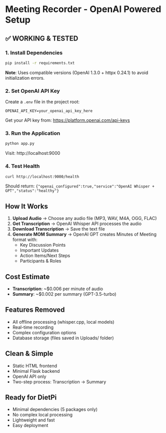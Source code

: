 # Meeting Recorder - OpenAI Powered Setup

## ✅ WORKING & TESTED

### 1. Install Dependencies
```bash
pip install -r requirements.txt
```
**Note**: Uses compatible versions (OpenAI 1.3.0 + httpx 0.24.1) to avoid initialization errors.

### 2. Set OpenAI API Key
Create a `.env` file in the project root:
```
OPENAI_API_KEY=your_openai_api_key_here
```

Get your API key from: https://platform.openai.com/api-keys

### 3. Run the Application
```bash
python app.py
```

Visit: http://localhost:9000

### 4. Test Health
```bash
curl http://localhost:9000/health
```
Should return: `{"openai_configured":true,"service":"OpenAI Whisper + GPT","status":"healthy"}`

## How It Works

1. **Upload Audio** → Choose any audio file (MP3, WAV, M4A, OGG, FLAC)
2. **Get Transcription** → OpenAI Whisper API processes the audio
3. **Download Transcription** → Save the text file
4. **Generate MOM Summary** → OpenAI GPT creates Minutes of Meeting format with:
   - Key Discussion Points
   - Important Updates  
   - Action Items/Next Steps
   - Participants & Roles

## Cost Estimate
- **Transcription**: ~$0.006 per minute of audio
- **Summary**: ~$0.002 per summary (GPT-3.5-turbo)

## Features Removed
- All offline processing (whisper.cpp, local models)
- Real-time recording 
- Complex configuration options
- Database storage (files saved in Uploads/ folder)

## Clean & Simple
- Static HTML frontend
- Minimal Flask backend
- OpenAI API only
- Two-step process: Transcription → Summary

## Ready for DietPi
- Minimal dependencies (5 packages only)
- No complex local processing
- Lightweight and fast
- Easy deployment 